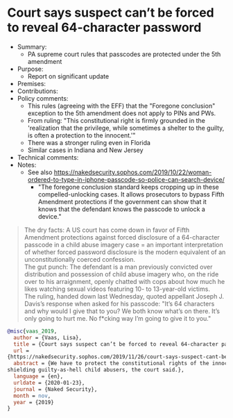 # Court says suspect can’t be forced to reveal 64-character password

- Summary:
  - PA supreme court rules that passcodes are protected under the 5th amendment
- Purpose:
  - Report on significant update
- Premises:
- Contributions:
- Policy comments:
  - This rules (agreeing with the EFF) that the "Foregone conclusion" exception to the 5th amendment
      does not apply to PINs and PWs.
  - From ruling: "This constitutional right is firmly grounded in the 'realization that the
      privilege, while sometimes a shelter to the guilty, is often a protection to the innocent.'"
  - There was a stronger ruling even in Florida
  - Similar cases in Indiana and New Jersey
- Technical comments:
- Notes:
  - See also https://nakedsecurity.sophos.com/2019/10/22/woman-ordered-to-type-in-iphone-passcode-so-police-can-search-device/
    - "The foregone conclusion standard keeps cropping up in these compelled-unlocking cases. It
        allows prosecutors to bypass Fifth Amendment protections if the government can show that it
        knows that the defendant knows the passcode to unlock a device."

>The dry facts: A US court has come down in favor of Fifth Amendment protections against forced
disclosure of a 64-character passcode in a child abuse imagery case = an important interpretation of
whether forced password disclosure is the modern equivalent of an unconstitutionally coerced
confession.  
>The gut punch: The defendant is a man previously convicted over distribution and possession of
child abuse imagery who, on the ride over to his arraignment, openly chatted with cops about how
much he likes watching sexual videos featuring 10- to 13-year-old victims.  
>The ruling, handed down last Wednesday, quoted appellant Joseph J. Davis’s response when asked for
his passcode: "It’s 64 characters and why would I give that to you? We both know what’s on there.
It’s only going to hurt me. No f*cking way I’m going to give it to you."

```bib
@misc{vaas_2019,
  author = {Vaas, Lisa},
  title = {Court says suspect can’t be forced to reveal 64-character password},
  url =
{https://nakedsecurity.sophos.com/2019/11/26/court-says-suspect-cant-be-forced-to-reveal-64-character-password/},
  abstract = {We have to protect the constitutional rights of the innocent, and that can mean
shielding guilty-as-hell child abusers, the court said.},
  language = {en},
  urldate = {2020-01-23},
  journal = {Naked Security},
  month = nov,
  year = {2019}
}
```
